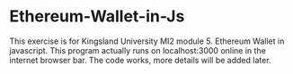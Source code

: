# Ethereum-Wallet-in-Js
This exercise is for Kingsland University MI2 module 5. Ethereum Wallet in javascript. 
This program actually runs on localhost:3000 online in the internet browser bar.
The code works, more details will be added later.
